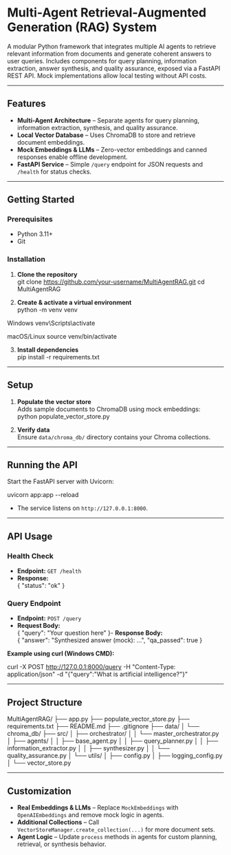 # Multi-Agent Retrieval-Augmented Generation (RAG) System

A modular Python framework that integrates multiple AI agents to retrieve relevant information from documents and generate coherent answers to user queries. Includes components for query planning, information extraction, answer synthesis, and quality assurance, exposed via a FastAPI REST API. Mock implementations allow local testing without API costs.

---

## Features

- **Multi-Agent Architecture** – Separate agents for query planning, information extraction, synthesis, and quality assurance.  
- **Local Vector Database** – Uses ChromaDB to store and retrieve document embeddings.  
- **Mock Embeddings & LLMs** – Zero-vector embeddings and canned responses enable offline development.  
- **FastAPI Service** – Simple `/query` endpoint for JSON requests and `/health` for status checks.  

---

## Getting Started

### Prerequisites

- Python 3.11+  
- Git  

### Installation

1. **Clone the repository**  
git clone https://github.com/your-username/MultiAgentRAG.git
cd MultiAgentRAG

2. **Create & activate a virtual environment**  
python -m venv venv

Windows
venv\Scripts\activate

macOS/Linux
source venv/bin/activate

3. **Install dependencies**  
pip install -r requirements.txt

---

## Setup

1. **Populate the vector store**  
Adds sample documents to ChromaDB using mock embeddings:  
python populate_vector_store.py

2. **Verify data**  
Ensure `data/chroma_db/` directory contains your Chroma collections.

---

## Running the API

Start the FastAPI server with Uvicorn:

uvicorn app:app --reload


- The service listens on `http://127.0.0.1:8000`.

---

## API Usage

### Health Check

- **Endpoint:** `GET /health`  
- **Response:**  
{ "status": "ok" }


### Query Endpoint

- **Endpoint:** `POST /query`  
- **Request Body:**  
{
"query": "Your question here"
}- 
**Response Body:**  
{
"answer": "Synthesized answer (mock): ...",
"qa_passed": true
}

**Example using curl (Windows CMD):**

curl -X POST http://127.0.0.1:8000/query -H "Content-Type: application/json" -d "{"query":"What is artificial intelligence?"}"

---

## Project Structure

MultiAgentRAG/
├── app.py
├── populate_vector_store.py
├── requirements.txt
├── README.md
├── .gitignore
├── data/
│ └── chroma_db/
├── src/
│ ├── orchestrator/
│ │ └── master_orchestrator.py
│ ├── agents/
│ │ ├── base_agent.py
│ │ ├── query_planner.py
│ │ ├── information_extractor.py
│ │ ├── synthesizer.py
│ │ └── quality_assurance.py
│ └── utils/
│ ├── config.py
│ ├── logging_config.py
│ └── vector_store.py

---

## Customization

- **Real Embeddings & LLMs** – Replace `MockEmbeddings` with `OpenAIEmbeddings` and remove mock logic in agents.  
- **Additional Collections** – Call `VectorStoreManager.create_collection(...)` for more document sets.  
- **Agent Logic** – Update `process` methods in agents for custom planning, retrieval, or synthesis behavior. 
